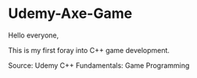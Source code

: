 # Udemy-Axe-Game

Hello everyone, 

This is my first foray into C++ game development. 

Source: Udemy C++ Fundamentals: Game Programming
